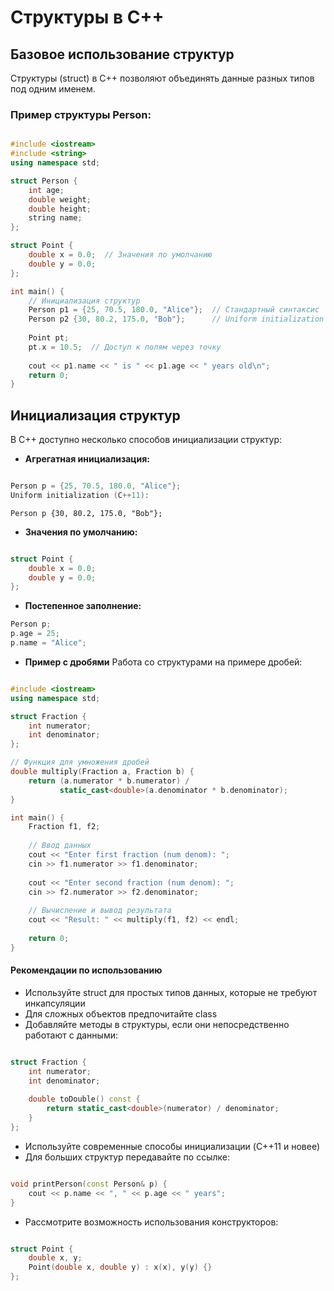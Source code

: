 # Структуры в C++
## Базовое использование структур
Структуры (struct) в C++ позволяют объединять данные разных типов под одним именем.

### Пример структуры Person:
```cpp

#include <iostream>
#include <string>
using namespace std;

struct Person {
    int age;
    double weight;
    double height;
    string name;
};

struct Point {
    double x = 0.0;  // Значения по умолчанию
    double y = 0.0;
};

int main() {
    // Инициализация структур
    Person p1 = {25, 70.5, 180.0, "Alice"};  // Стандартный синтаксис
    Person p2 {30, 80.2, 175.0, "Bob"};      // Uniform initialization (C++11)
    
    Point pt;
    pt.x = 10.5;  // Доступ к полям через точку
    
    cout << p1.name << " is " << p1.age << " years old\n";
    return 0;
}
```
## Инициализация структур
В C++ доступно несколько способов инициализации структур:

- **Агрегатная инициализация:**
```cpp

Person p = {25, 70.5, 180.0, "Alice"};
Uniform initialization (C++11):
```

```
Person p {30, 80.2, 175.0, "Bob"};
```

- **Значения по умолчанию:**
```cpp

struct Point {
    double x = 0.0;
    double y = 0.0;
};
```
- **Постепенное заполнение:**
```cpp
Person p;
p.age = 25;
p.name = "Alice";
```
- **Пример с дробями**
Работа со структурами на примере дробей:
```cpp

#include <iostream>
using namespace std;

struct Fraction {
    int numerator;
    int denominator;
};

// Функция для умножения дробей
double multiply(Fraction a, Fraction b) {
    return (a.numerator * b.numerator) / 
           static_cast<double>(a.denominator * b.denominator);
}

int main() {
    Fraction f1, f2;
    
    // Ввод данных
    cout << "Enter first fraction (num denom): ";
    cin >> f1.numerator >> f1.denominator;
    
    cout << "Enter second fraction (num denom): ";
    cin >> f2.numerator >> f2.denominator;
    
    // Вычисление и вывод результата
    cout << "Result: " << multiply(f1, f2) << endl;
    
    return 0;
}
```

#### Рекомендации по использованию
- Используйте struct для простых типов данных, которые не требуют инкапсуляции
- Для сложных объектов предпочитайте class
- Добавляйте методы в структуры, если они непосредственно работают с данными:
```cpp

struct Fraction {
    int numerator;
    int denominator;
    
    double toDouble() const {
        return static_cast<double>(numerator) / denominator;
    }
};
```
- Используйте современные способы инициализации (C++11 и новее)
- Для больших структур передавайте по ссылке:
```cpp

void printPerson(const Person& p) {
    cout << p.name << ", " << p.age << " years";
}
```
- Рассмотрите возможность использования конструкторов:
```cpp

struct Point {
    double x, y;
    Point(double x, double y) : x(x), y(y) {}
};
```

